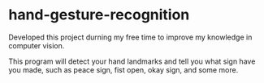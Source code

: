# hand-gesture-recognition

Developed this project durning my free time to improve my knowledge in computer vision.

This program will detect your hand landmarks and tell you what sign have you made, such as peace sign, fist open, okay sign, and some more.
